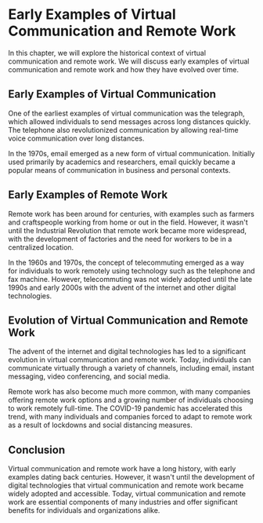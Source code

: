 Early Examples of Virtual Communication and Remote Work
===============================================================================================================================

In this chapter, we will explore the historical context of virtual communication and remote work. We will discuss early examples of virtual communication and remote work and how they have evolved over time.

Early Examples of Virtual Communication
---------------------------------------

One of the earliest examples of virtual communication was the telegraph, which allowed individuals to send messages across long distances quickly. The telephone also revolutionized communication by allowing real-time voice communication over long distances.

In the 1970s, email emerged as a new form of virtual communication. Initially used primarily by academics and researchers, email quickly became a popular means of communication in business and personal contexts.

Early Examples of Remote Work
-----------------------------

Remote work has been around for centuries, with examples such as farmers and craftspeople working from home or out in the field. However, it wasn't until the Industrial Revolution that remote work became more widespread, with the development of factories and the need for workers to be in a centralized location.

In the 1960s and 1970s, the concept of telecommuting emerged as a way for individuals to work remotely using technology such as the telephone and fax machine. However, telecommuting was not widely adopted until the late 1990s and early 2000s with the advent of the internet and other digital technologies.

Evolution of Virtual Communication and Remote Work
--------------------------------------------------

The advent of the internet and digital technologies has led to a significant evolution in virtual communication and remote work. Today, individuals can communicate virtually through a variety of channels, including email, instant messaging, video conferencing, and social media.

Remote work has also become much more common, with many companies offering remote work options and a growing number of individuals choosing to work remotely full-time. The COVID-19 pandemic has accelerated this trend, with many individuals and companies forced to adapt to remote work as a result of lockdowns and social distancing measures.

Conclusion
----------

Virtual communication and remote work have a long history, with early examples dating back centuries. However, it wasn't until the development of digital technologies that virtual communication and remote work became widely adopted and accessible. Today, virtual communication and remote work are essential components of many industries and offer significant benefits for individuals and organizations alike.
